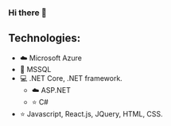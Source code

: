 ### Hi there 👋

## Technologies:
- :cloud: Microsoft Azure
- :key: MSSQL
- :computer: .NET Core, .NET framework.
  - :cloud: ASP.NET
  - :star: C#
- :star: Javascript, React.js, JQuery, HTML, CSS.
